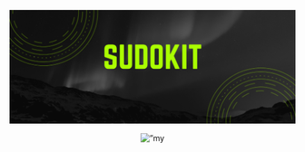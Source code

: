 ![banner](https://github.com/sudokit/sudokit/blob/17049500718d8edd6e93db13ef6f8664a8ca3775/imgs/profile-banner.png)

<p align="center">
<img width=”200" height=”200" src=”https://github.com/sudokit/sudokit/blob/17049500718d8edd6e93db13ef6f8664a8ca3775/imgs/profile-banner.png" alt=”my banner”>
